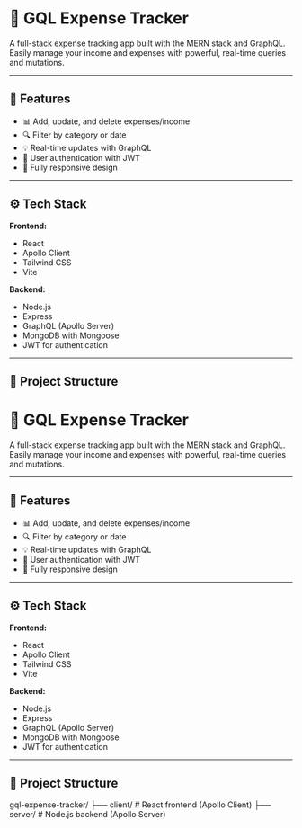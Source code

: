 # 💸 GQL Expense Tracker

A full-stack expense tracking app built with the MERN stack and GraphQL. Easily manage your income and expenses with powerful, real-time queries and mutations.

---

## 🚀 Features

- 📊 Add, update, and delete expenses/income
- 🔍 Filter by category or date
- 💡 Real-time updates with GraphQL
- 🔐 User authentication with JWT
- 📱 Fully responsive design

---

## ⚙️ Tech Stack

**Frontend:**
- React
- Apollo Client
- Tailwind CSS
- Vite

**Backend:**
- Node.js
- Express
- GraphQL (Apollo Server)
- MongoDB with Mongoose
- JWT for authentication

---

## 📂 Project Structure
# 💸 GQL Expense Tracker

A full-stack expense tracking app built with the MERN stack and GraphQL. Easily manage your income and expenses with powerful, real-time queries and mutations.

---

## 🚀 Features

- 📊 Add, update, and delete expenses/income
- 🔍 Filter by category or date
- 💡 Real-time updates with GraphQL
- 🔐 User authentication with JWT
- 📱 Fully responsive design

---

## ⚙️ Tech Stack

**Frontend:**
- React
- Apollo Client
- Tailwind CSS
- Vite

**Backend:**
- Node.js
- Express
- GraphQL (Apollo Server)
- MongoDB with Mongoose
- JWT for authentication

---

## 📂 Project Structure

gql-expense-tracker/ ├── client/ # React frontend (Apollo Client) ├── server/ # Node.js backend (Apollo Server)


